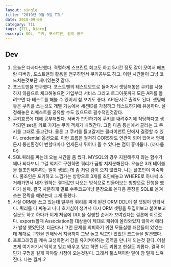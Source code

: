 ```yaml
---
layout: single
title: "2019년 9월 9일 TIL"
date: 2019-09-09
category: TIL
tags: [TIL, Diary]
excerpt: SQL, 쿠키, 포스트맨, 같이 공부
---
```


## Dev
1. 오늘은 다사다난했다. 격렬하게 스프린트 회고도 하고 5시간 정도 같이 모여서 배포랑 디버깅, 포스트맨의 활용을 연구하면서 쿠키공부도 하고. 이런 시간들이 그냥 코드치는것보단 재미있는것 같다.
2. 포스트맨을 연구했다. 포스트맨의 테스트모드로 들어가서 셋팅해놓은 쿠키를 사용하지 않음으로 체크해놓으면 가입부터 서비스 그리고 로그아웃까지 모든 API를 돌려보면 다 테스트를 해볼 수 있어서 참 보기도 좋다. API문서로 출력도 된다. 셋팅해놓은 쿠키를 쓰는것도 개별 기능에서 세션ID를 가정하고 테스트하기에 유용하다. 설정해놓은 리퀘스트를 공유할 수도 있으므로 필수적인것같다.
3. 쿠키흐름에 대해 공부해봤다. 서버가 판단하기에 쿠키를 내려주기에 적당하다고 생각되면 set을 키로 가지는 쿠키 객체가 내려간다. 그럼 다음 통신에서 클라는 그 쿠키를 그대로 들고간다. 물론 그 쿠키를 들고갈지는 클라이언트 단에서 결정할 수 있다. credential 옵션으로. 이런 흐름은 철저히 CORS와도 연관이 되어 있어서 언제든지 통신환경이 변할때마다 언제든지 튀어나 올 수 있다는 점이 흥미롭다. (까다롭다)
4. SQL쿼리를 짜는데 오늘 시간을 좀 썼다. MYSQL의 경우 지원해주지 않는 함수가 꽤나 되다보니 그걸 억지로 구현하면 쿼리가 금방 지저분해진다. 오늘은 3개 테이블을 풀조인해야하는 일이 생겼는데 좀 처럼 감이 오지 않았다. 나는 풀조인이 익숙하다. 풀조인은 포기하고 느낌가는 방향으로 3개를 조인해놓고 WHERE로 하나씩 소거해가면서 내가 원하는 결과값만 나오는 방식으로 만들어보는 방향으로 진행을 했다가 실패. 결국 차분하게 말로 수두코드마냥 문장으로 쓴다음 문장을 SQL로 옮겨쓰는 전략을 해봤는데 그게 통했다.
5. 사실 ORM을 쓰고 있는데 일부러 쿼리를 짜게 된건 ORM DDL이 잘 셋팅이 안되서다. 쿼리를 다 짜놓고 나니 호기심이 생겨서 다시 ORM 셋팅을 뒤집어보고 붙여보고 질문도 하고 하다가 이게 처음에 DDL을 실행할 순서가 꼬여있다는 결론에 이르렀다. exports할때 Association할 대상들이 제대로 캐쉬에 올라와있지 않아서 에러가 발생 했었던것. 더군다나 그런 문제를 회피하기 위한 모듈실행 패턴들이 있었는데 제대로 구현을 안해놔서 지금까지 그냥 놀고 먹고만 있었던 코드들을 발견했다.
6. 프로그래밍을 계속 고생하면서 감을 유지켜야하는 영역을 만나게 되는것 같다. 어설프게 여기저기서 익히고 잊고 배우고 잊고 하면 나도 괴롭고 현실도 괴롭다. 결국 어딘가 구멍을 깊게 파야할 시점이 오는것같다. 그래서 풀스택이란 말이 참 멀게 느껴진다. 나는 뭘까..?
  
